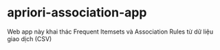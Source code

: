 # apriori-association-app
Web app này khai thác Frequent Itemsets và Association Rules từ dữ liệu giao dịch (CSV)
